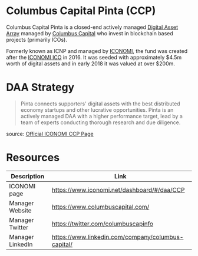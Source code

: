 # Columbus Capital Pinta (CCP)
Columbus Capital Pinta is a closed-end actively managed [Digital Asset Array](../Digital-Asset-Arrays.md) managed by [Columbus Capital](../Columbus-Capital.md) who invest in blockchain based projects (primarily ICOs). 

Formerly known as ICNP and managed by [ICONOMI](../ICONOMI.md), the fund was created after the [ICONOMI ICO](../ICONOMI-ICO.md) in 2016. It was seeded with approximately $4.5m worth of digital assets and in early 2018 it was valued at over $200m.

# DAA Strategy
> Pinta connects supporters' digital assets with the best distributed economy startups and other lucrative opportunities. Pinta is an actively managed DAA with a higher performance target, lead by a team of experts conducting thorough research and due diligence.

source: [Official ICONOMI CCP Page](https://www.iconomi.net/dashboard/#/daa/CCP)

# Resources
Description | Link 
---|---
ICONOMI page | https://www.iconomi.net/dashboard/#/daa/CCP
Manager Website | https://www.columbuscapital.com/
Manager Twitter | https://twitter.com/columbuscapinfo
Manager LinkedIn | https://www.linkedin.com/company/columbus-capital/
